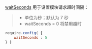 [waitSeconds](http://requirejs.org/docs/api.html#config-waitSeconds) 用于设置模块请求超时间隔：

> - 单位为秒；默认为 7 秒
> - waitSeconds = 0 将禁用超时

```js
require.config( {
    waitSeconds : 5
} )
```
